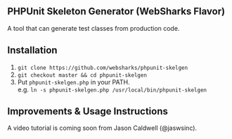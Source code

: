 ## PHPUnit Skeleton Generator (WebSharks Flavor)

A tool that can generate test classes from production code.

## Installation

1. `git clone https://github.com/websharks/phpunit-skelgen`
2. `git checkout master && cd phpunit-skelgen`
3. Put `phpunit-skelgen.php` in your PATH.  
 e.g. `ln -s phpunit-skelgen.php /usr/local/bin/phpunit-skelgen`

## Improvements & Usage Instructions

A video tutorial is coming soon from Jason Caldwell (@jaswsinc).
